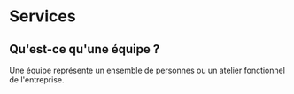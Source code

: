 # Services 

## Qu'est-ce qu'une équipe ? 

Une équipe représente un ensemble de personnes ou un atelier fonctionnel de l'entreprise.


